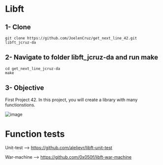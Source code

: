# Libft

## 1- Clone
	
	git clone https://github.com/JoelenCruz/get_next_line_42.git libft_jcruz-da
  
## 2- Navigate to folder libft_jcruz-da and run make
    
    cd get_next_line_jcruz-da
   	make

## 3- Objective
First Project 42. In this project, you will create a library with many functionstions.

![image](https://user-images.githubusercontent.com/43698585/202721592-3a01023b-cf33-467a-a86a-7a7a4ade7eb9.png)

# Function tests  
Unit-test --> https://github.com/alelievr/libft-unit-test

War-machine --> https://github.com/0x050f/libft-war-machine
